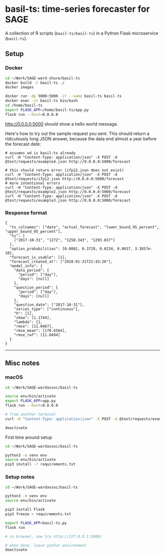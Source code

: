 # basil-ts: time-series forecaster for SAGE

A collection of R scripts (`basil-ts/basil-ts`) in a Python Flask microservice (`basil-ts`). 

## Setup

### Docker

```bash
cd ~/Work/SAGE-ward-share/basil-ts
docker build -t basil-ts ./ 
docker images

docker run -dp 5000:5000 -it --name basil-ts basil-ts
docker exec -it basil-ts bin/bash
cd /home/basil-ts
export FLASK_APP=/home/basil-ts/app.py
flask run --host=0.0.0.0
```

http://0.0.0.0:5000 should show a hello world message.

Here's how to try out the sample request you sent. This should return a ridiculously long JSON answer, because the data end almost a year before the forecast date:

```
# assumes wd is basil-ts already
curl -H "Content-Type: application/json" -X POST -d @test/requests/example4.json http://0.0.0.0:5000/forecast

# this should return error (ifp12.json does not exist)
curl -H "Content-Type: application/json" -X POST -d @test/requests/ifp12.json http://0.0.0.0:5000/forecast 
# more intentional errors
curl -H "Content-Type: application/json" -X POST -d @test/requests/example2.json http://0.0.0.0:5000/forecast 
curl -H "Content-Type: application/json" -X POST -d @test/requests/example3.json http://0.0.0.0:5000/forecast 
```

### Response format

```
{
  "ts_colnames": ["date", "actual_forecast", "lower_bound_95_percent", "upper_bound_95_percent"],
  "ts": [
    ["2017-10-31", "1272", "1250.343", "1293.657"]
  ],
  "option_probabilities": [0.0001, 0.3729, 0.6234, 0.0037, 3.3857e-10],
  "forecast_is_usable": [1],
  "forecast_created_at": ["2018-01-31T22:43:26"],
  "model_info": {
    "data_period": {
      "period": ["day"],
      "days": [null]
    },
    "question_period": {
      "period": ["day"],
      "days": [null]
    },
    "question_date": ["2017-10-31"],
    "series_type": ["continuous"],
    "h": [1],
    "skew": [1.1744],
    "lambda": {},
    "rmse": [11.0467],
    "rmse_mean": [170.6564],
    "rmse_rwf": [11.0494]
  }
} 
```

*****

## Misc notes

### macOS

```bash
cd ~/Work/SAGE-wardassoc/basil-ts

source env/bin/activate
export FLASK_APP=app.py
flask run --host=0.0.0.0

# from another terminal
curl -H "Content-Type: application/json" -X POST -d @test/requests/example1.json http://0.0.0.0:5000/forecast

deactivate
```

First time around setup

```bash
cd ~/Work/SAGE-wardassoc/basil-ts

python3 -m venv env
source env/bin/activate
pip3 install -r requirements.txt
```

### Setup notes

```bash
cd ~/Work/SAGE-wardassoc/basil-ts

python3 -m venv env
source env/bin/activate

pip3 install Flask
pip3 freeze > requirements.txt

export FLASK_APP=basil-ts.py
flask run

# in browser, now try http://127.0.0.1:5000/

# when done, leave python environment
deactivate
```


